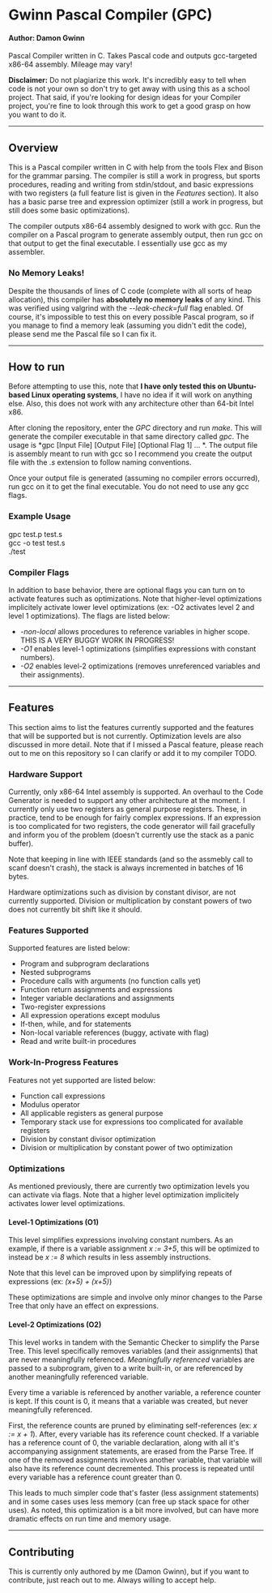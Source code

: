 # Gwinn Pascal Compiler (GPC)
#### Author: Damon Gwinn

Pascal Compiler written in C. Takes Pascal code and outputs gcc-targeted x86-64 assembly. Mileage may vary!

**Disclaimer:** Do not plagiarize this work. It's incredibly easy to tell when code is not your own so don't try to get away with using this as a school project. That said, if you're looking for design ideas for your Compiler project, you're fine to look through this work to get a good grasp on how you want to do it.

---

## Overview
This is a Pascal compiler written in C with help from the tools Flex and Bison for the grammar parsing. The compiler is still a work in progress, but sports procedures, reading and writing from stdin/stdout, and basic expressions with two registers (a full feature list is given in the *Features* section). It also has a basic parse tree and expression optimizer (still a work in progress, but still does some basic optimizations). 

The compiler outputs x86-64 assembly designed to work with gcc. Run the compiler on a Pascal program to generate assembly output, then run gcc on that output to get the final executable. I essentially use gcc as my assembler.

### No Memory Leaks!
Despite the thousands of lines of C code (complete with all sorts of heap allocation), this compiler has **absolutely no memory leaks** of any kind. This was verified using valgrind with the *--leak-check=full* flag enabled. Of course, it's impossible to test this on every possible Pascal program, so if you manage to find a memory leak (assuming you didn't edit the code), please send me the Pascal file so I can fix it.

---

## How to run
Before attempting to use this, note that **I have only tested this on Ubuntu-based Linux operating systems**, I have no idea if it will work on anything else. Also, this does not work with any architecture other than 64-bit Intel x86.

After cloning the repository, enter the *GPC* directory and run *make*. This will generate the compiler executable in that same directory called *gpc*. The usage is *gpc [Input File] [Output File] [Optional Flag 1] ... *. The output file is assembly meant to run with gcc so I recommend you create the output file with the *.s* extension to follow naming conventions.

Once your output file is generated (assuming no compiler errors occurred), run gcc on it to get the final executable. You do not need to use any gcc flags.

### Example Usage
gpc test.p test.s  
gcc -o test test.s  
./test

### Compiler Flags
In addition to base behavior, there are optional flags you can turn on to activate features such as optimizations. Note that higher-level optimizations implicitely activate lower level optimizations (ex: -O2 activates level 2 and level 1 optimizations). The flags are listed below:
- *-non-local* allows procedures to reference variables in higher scope. THIS IS A VERY BUGGY WORK IN PROGRESS!
- *-O1* enables level-1 optimizations (simplifies expressions with constant numbers).
- *-O2* enables level-2 optimizations (removes unreferenced variables and their assignments).

---

## Features
This section aims to list the features currently supported and the features that will be supported but is not currently. Optimization levels are also discussed in more detail. Note that if I missed a Pascal feature, please reach out to me on this repository so I can clarify or add it to my compiler TODO.

### Hardware Support
Currently, only x86-64 Intel assembly is supported. An overhaul to the Code Generator is needed to support any other architecture at the moment. I currently only use two registers as general purpose registers. These, in practice, tend to be enough for fairly complex expressions. If an expression is too complicated for two registers, the code generator will fail gracefully and inform you of the problem (doesn't currently use the stack as a panic buffer).

Note that keeping in line with IEEE standards (and so the assmebly call to scanf doesn't crash), the stack is always incremented in batches of 16 bytes.

Hardware optimizations such as division by constant divisor, are not currently supported. Division or multiplication by constant powers of two does not currently bit shift like it should.

### Features Supported
Supported features are listed below:

- Program and subprogram declarations
- Nested subprograms
- Procedure calls with arguments (no function calls yet)
- Function return assignments and expressions
- Integer variable declarations and assignments
- Two-register expressions
- All expression operations except modulus
- If-then, while, and for statements
- Non-local variable references (buggy, activate with flag)
- Read and write built-in procedures

### Work-In-Progress Features
Features not yet supported are listed below:

- Function call expressions
- Modulus operator
- All applicable registers as general purpose
- Temporary stack use for expressions too complicated for available registers
- Division by constant divisor optimization
- Division or multiplication by constant power of two optimization

### Optimizations
As mentioned previously, there are currently two optimization levels you can activate via flags. Note that a higher level optimization implicitely activates lower level optimizations.

#### Level-1 Optimizations (O1)
This level simplifies expressions involving constant numbers. As an example, if there is a variable assignment *x := 3+5*, this will be optimized to instead be *x := 8* which results in less assembly instructions.

Note that this level can be improved upon by simplifying repeats of expressions (ex: *(x+5) + (x+5)*)

These optimizations are simple and involve only minor changes to the Parse Tree that only have an effect on expressions.

#### Level-2 Optimizations (O2)
This level works in tandem with the Semantic Checker to simplify the Parse Tree. This level specifically removes variables (and their assignments) that are never meaningfully referenced. *Meaningfully referenced* variables are passed to a subprogram, given to a write built-in, or are referenced by another meaningfully referenced variable.

Every time a variable is referenced by another variable, a reference counter is kept. If this count is 0, it means that a variable was created, but never meaningfully referenced.

First, the reference counts are pruned by eliminating self-references (ex: *x := x + 1*). After, every variable has its reference count checked. If a variable has a reference count of 0, the variable declaration, along with all it's accompanying assignment statements, are erased from the Parse Tree. If one of the removed assignments involves another variable, that variable will also have its reference count decremented. This process is repeated until every variable has a reference count greater than 0.

This leads to much simpler code that's faster (less assignment statements) and in some cases uses less memory (can free up stack space for other uses). As noted, this optimization is a bit more involved, but can have more dramatic effects on run time and memory usage.

---

## Contributing
This is currently only authored by me (Damon Gwinn), but if you want to contribute, just reach out to me. Always willing to accept help.


